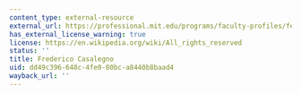 ```yaml
---
content_type: external-resource
external_url: https://professional.mit.edu/programs/faculty-profiles/federico-casalegno
has_external_license_warning: true
license: https://en.wikipedia.org/wiki/All_rights_reserved
status: ''
title: Frederico Casalegno
uid: dd49c396-648c-4fe0-80bc-a8440b8baad4
wayback_url: ''
---
```

